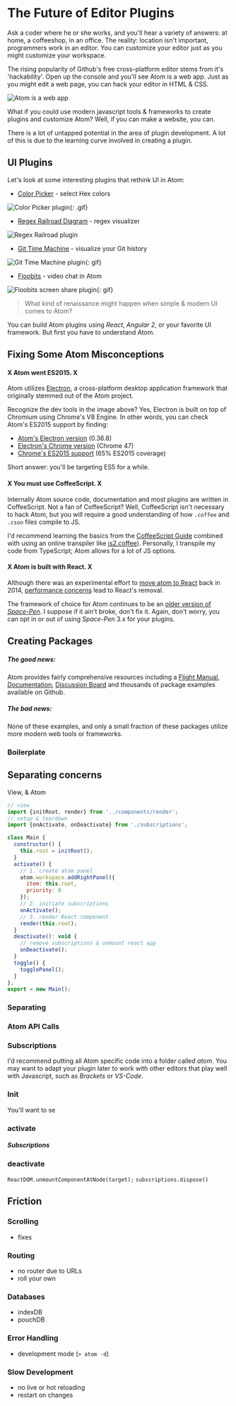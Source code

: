 # The Future of Editor Plugins

Ask a coder where he or she works, and you'll hear a variety of answers: at home, a coffeeshop, in an office. The reality: location isn't important, programmers work in an editor. You can customize your editor just as you might customize your workspace.

The rising popularity of Github's free cross-platform editor stems from it's 'hackability'. Open up the console and you'll see Atom is a web app. Just as you might edit a web page, you can hack your editor in HTML & CSS.

![Atom is a web app](/img/blog/atom-is-a-web-app.png)

What if you could use modern javascript tools & frameworks to create plugins and customize Atom? Well, if you can make a website, you can.

There is a lot of untapped potential in the area of plugin development. A lot of this is due to the learning curve involved in creating a plugin.

## UI Plugins

Let's look at some interesting plugins that rethink UI in Atom:

* [Color Picker](https://atom.io/packages/color-picker) - select Hex colors

![Color Picker plugin](/img/blog/gif/color-picker.png){: .gif}

* [Regex Railroad Diagram](https://atom.io/packages/regex-railroad-diagram) - regex visualizer

![Regex Railroad plugin](/img/blog/gif/regex-railroad.png)

* [Git Time Machine](https://atom.io/packages/git-time-machine) - visualize your Git history

![Git Time Machine plugin](/img/blog/gif/git-time-machine.png){: gif}

* [Floobits](https://atom.io/packages/floobits) - video chat in Atom

![Floobits screen share plugin](/img/blog/gif/floo-bits){: gif}


> What kind of renaissance might happen when simple & modern UI comes to Atom?

You can build Atom plugins using *React*, *Angular 2*, or your favorite UI framework. But first you have to understand Atom.


## Fixing Some Atom Misconceptions

#### X Atom went ES2015. X

Atom utilizes [Electron](https://github.com/atom/electron), a cross-platform desktop application framework that originally stemmed out of the Atom project.

Recognize the dev tools in the image above? Yes, Electron is built on top of Chromium using Chrome's V8 Engine. In other words, you can check Atom's ES2015 support by finding:

* [Atom's Electron version](https://github.com/atom/atom/blob/master/package.json) (0.36.8)
* [Electron's Chrome version](https://github.com/atom/electron/releases/tag/v0.36.0) (Chrome 47)
* [Chrome's ES2015 support](https://kangax.github.io/compat-table/es6/#chrome47) (65% ES2015 coverage)

Short answer: you'll be targeting ES5 for a while.

#### X You must use CoffeeScript. X
Internally Atom source code, documentation and most plugins are written in CoffeeScript. Not a fan of CoffeeScript? Well, CoffeeScript isn't necessary to hack Atom, but you will require a good understanding of how `.coffee` and `.cson` files compile to JS.

I'd recommend learning the basics from the [CoffeeScript Guide](http://coffeescript.org/) combined with using an online transpiler like [js2.coffee](http://js2.coffee/)). Personally, I transpile my code from TypeScript; Atom allows for a lot of JS options.

#### X Atom is built with React. X
Although there was an experimental effort to [move atom to React](http://blog.atom.io/2014/07/02/moving-atom-to-react.html) back in 2014, [performance concerns](https://github.com/atom/atom/pull/5624) lead to React's removal.

The framework of choice for Atom continues to be an [older version of *Space-Pen*](https://github.com/atom-archive/space-pen/tree/3.x). I suppose if it ain't broke, don't fix it. Again, don't worry, you can opt in or out of using *Space-Pen* 3.x for your plugins.


## Creating Packages


##### The good news:
Atom provides fairly comprehensive resources including a [Flight Manual](https://atom.io/docs/v1.5.4/), [Documentation](https://atom.io/docs/api/v1.5.4/AtomEnvironment), [Discussion Board](https://discuss.atom.io/) and thousands of package examples available on Github.

##### The bad news:
None of these examples, and only a small fraction of these packages utilize more modern web tools or frameworks.

### Boilerplate



## Separating concerns

View, & Atom

```js
// view
import {initRoot, render} from '../components/render';
// setup & teardown
import {onActivate, onDeactivate} from './subscriptions';

class Main {
  constructor() {
    this.root = initRoot();
  }
  activate() {
    // 1. create atom panel
    atom.workspace.addRightPanel({
      item: this.root,
      priority: 0
    });
    // 2. initiate subscriptions
    onActivate();
    // 3. render React component
    render(this.root);
  }
  deactivate(): void {
    // remove subscriptions & unmount react app
    onDeactivate();
  }
  toggle() {
    togglePanel();
  }
};
export = new Main();
```


### Separating

### Atom API Calls

### Subscriptions

I'd recommend putting all Atom specific code into a folder called *atom*. You may want to adapt your plugin later to work with other editors that play well with Javascript, such as *Brackets* or *VS-Code*.

### Init

You'll want to se

### activate

##### Subscriptions

### deactivate

`ReactDOM.unmountComponentAtNode(target);`
`subscriptions.dispose()`

## Friction

### Scrolling

- fixes

### Routing

- no router due to URLs
- roll your own

### Databases

- indexDB
- pouchDB

### Error Handling

- development mode (`> atom -d`)

### Slow Development

- no live or hot reloading
- restart on changes
